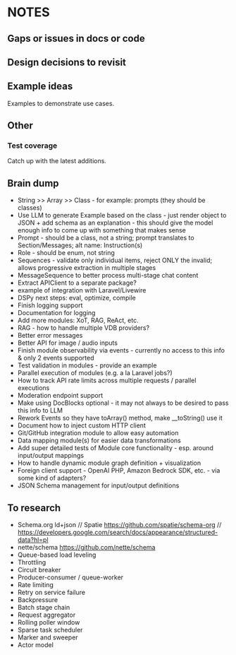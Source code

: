 # NOTES

## Gaps or issues in docs or code

## Design decisions to revisit

## Example ideas

Examples to demonstrate use cases.

## Other

### Test coverage

Catch up with the latest additions.

## Brain dump

- String >> Array >> Class - for example: prompts (they should be classes)
- Use LLM to generate Example based on the class - just render object to JSON + add schema as an explanation - this should give the model enough info to come up with something that makes sense
- Prompt - should be a class, not a string; prompt translates to Section/Messages; alt name: Instruction(s)
- Role - should be enum, not string
- Sequences - validate only individual items, reject ONLY the invalid; allows progressive extraction in multiple stages
- MessageSequence to better process multi-stage chat content
- Extract APIClient to a separate package?
- example of integration with Laravel/Livewire
- DSPy next steps: eval, optimize, compile
- Finish logging support
- Documentation for logging
- Add more modules: XoT, RAG, ReAct, etc.
- RAG - how to handle multiple VDB providers?
- Better error messages
- Better API for image / audio inputs
- Finish module observability via events - currently no access to this info & only 2 events supported
- Test validation in modules - provide an example
- Parallel execution of modules (e.g. a la Laravel jobs?)
- How to track API rate limits across multiple requests / parallel executions
- Moderation endpoint support
- Make using DocBlocks optional - it may not always to be desired to pass this info to LLM
- Rework Events so they have toArray() method, make __toString() use it
- Document how to inject custom HTTP client
- Git/GitHub integration module to allow easy automation
- Data mapping module(s) for easier data transformations
- Add super detailed tests of Module core functionality - esp. around input/output mappings
- How to handle dynamic module graph definition + visualization
- Foreign client support - OpenAI PHP, Amazon Bedrock SDK, etc. - via some kind of adapters?
- JSON Schema management for input/output definitions

## To research

- Schema.org ld+json // Spatie https://github.com/spatie/schema-org // https://developers.google.com/search/docs/appearance/structured-data?hl=pl
- nette/schema https://github.com/nette/schema
- Queue-based load leveling
- Throttling
- Circuit breaker
- Producer-consumer / queue-worker
- Rate limiting
- Retry on service failure
- Backpressure
- Batch stage chain
- Request aggregator
- Rolling poller window
- Sparse task scheduler
- Marker and sweeper
- Actor model
